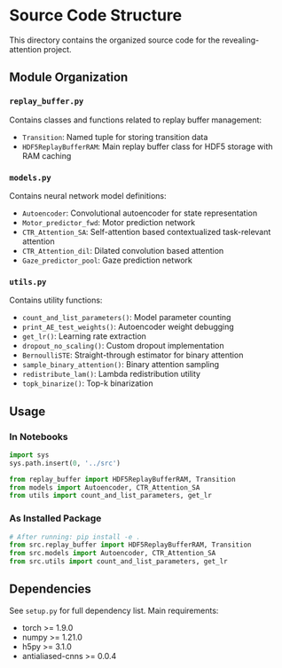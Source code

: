 # Source Code Structure

This directory contains the organized source code for the revealing-attention project.

## Module Organization

### `replay_buffer.py`
Contains classes and functions related to replay buffer management:
- `Transition`: Named tuple for storing transition data
- `HDF5ReplayBufferRAM`: Main replay buffer class for HDF5 storage with RAM caching

### `models.py`
Contains neural network model definitions:
- `Autoencoder`: Convolutional autoencoder for state representation
- `Motor_predictor_fwd`: Motor prediction network
- `CTR_Attention_SA`: Self-attention based contextualized task-relevant attention
- `CTR_Attention_dil`: Dilated convolution based attention
- `Gaze_predictor_pool`: Gaze prediction network

### `utils.py`
Contains utility functions:
- `count_and_list_parameters()`: Model parameter counting
- `print_AE_test_weights()`: Autoencoder weight debugging
- `get_lr()`: Learning rate extraction
- `dropout_no_scaling()`: Custom dropout implementation
- `BernoulliSTE`: Straight-through estimator for binary attention
- `sample_binary_attention()`: Binary attention sampling
- `redistribute_lam()`: Lambda redistribution utility
- `topk_binarize()`: Top-k binarization

## Usage

### In Notebooks
```python
import sys
sys.path.insert(0, '../src')

from replay_buffer import HDF5ReplayBufferRAM, Transition
from models import Autoencoder, CTR_Attention_SA
from utils import count_and_list_parameters, get_lr
```

### As Installed Package
```python
# After running: pip install -e .
from src.replay_buffer import HDF5ReplayBufferRAM, Transition
from src.models import Autoencoder, CTR_Attention_SA
from src.utils import count_and_list_parameters, get_lr
```

## Dependencies

See `setup.py` for full dependency list. Main requirements:
- torch >= 1.9.0
- numpy >= 1.21.0
- h5py >= 3.1.0
- antialiased-cnns >= 0.0.4

